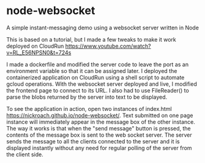 # node-websocket
A simple instant-messaging demo using a websocket server written in Node

This is based on a tutorial, but I made a few tweaks to make it work deployed on CloudRun
https://www.youtube.com/watch?v=RL_E56NPSN0&t=724s

I made a dockerfile and modified the server code to leave the port as an environment variable so that it can be assigned later. I deployed the containerized application on CloudRun using a shell script to automate gcloud operations. With the websocket server deployed and live, I modified the frontend page to connect to its URL. I also had to use FileReader() to parse the blobs returned by the server into text to be displayed.

To see the application in action, open two instances of index.html https://nickroach.github.io/node-websocket/. Text submitted on one page instance will immediately appear in the message box of the other instance. 
The way it works is that when the "send message" button is pressed, the contents of the message box is sent to the web socket server. The server sends the message to all the clients connected to the server and it is displayed instantly without any need for regular polling of the server from the client side.

